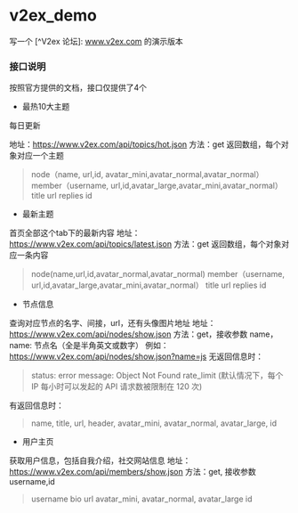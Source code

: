# v2ex_demo
写一个 [^V2ex 论坛]: www.v2ex.com 的演示版本



### 接口说明

按照官方提供的文档，接口仅提供了4个

* 最热10大主题

每日更新

地址：https://www.v2ex.com/api/topics/hot.json
方法：get
返回数组，每个对象对应一个主题

> node（name, url,id, avatar_mini,avatar_normal,avatar_normal）
> member（username, url,id,avatar_large,avatar_mini,avatar_normal）
> title
> url
> replies
> id



* 最新主题

首页全部这个tab下的最新内容
地址：https://www.v2ex.com/api/topics/latest.json
方法：get
返回数组，每个对象对应一条内容

> node(name,url,id,avatar_normal,avatar_normal)
> member（username, url,id,avatar_large,avatar_mini,avatar_normal）
> title
> url
> replies
> id



* 节点信息

查询对应节点的名字、间接，url，还有头像图片地址
地址：https://www.v2ex.com/api/nodes/show.json
方法：get，接收参数 name， name: 节点名（全是半角英文或数字）
例如： https://www.v2ex.com/api/nodes/show.json?name=js
无返回信息时：

> status: error
> message: Object Not Found
> rate_limit (默认情况下，每个 IP 每小时可以发起的 API 请求数被限制在 120 次)

有返回信息时：

> name, title, url, header, avatar_mini, avatar_normal, avatar_large, id



* 用户主页

获取用户信息，包括自我介绍，社交网站信息
地址：https://www.v2ex.com/api/members/show.json
方法：get, 接收参数 username,id 

> username
> bio
> url
> avatar_mini, avatar_normal, avatar_large
> id